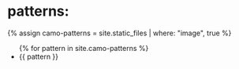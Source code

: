 # patterns:
{% assign camo-patterns = site.static_files | where: "image", true %}

<ul>
{% for pattern in site.camo-patterns %}
	<li> {{ pattern }}</li>
</ul>